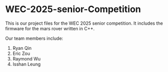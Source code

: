 # WEC-2025-senior-Competition

This is our project files for the WEC 2025 senior competition. It includes the firmware for the mars rover written in C++.

Our team members include:

1) Ryan Qin
2) Eric Zou
3) Raymond Wu
4) Isshan Leung
